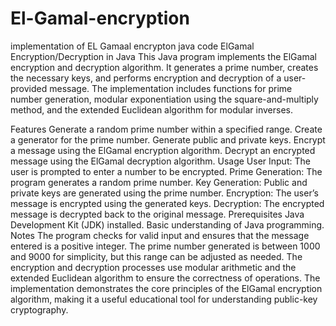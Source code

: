 # El-Gamal-encryption
implementation of EL Gamaal encrypton java code
ElGamal Encryption/Decryption in Java
This Java program implements the ElGamal encryption and decryption algorithm. It generates a prime number, creates the necessary keys, and performs encryption and decryption of a user-provided message. The implementation includes functions for prime number generation, modular exponentiation using the square-and-multiply method, and the extended Euclidean algorithm for modular inverses.

Features
Generate a random prime number within a specified range.
Create a generator for the prime number.
Generate public and private keys.
Encrypt a message using the ElGamal encryption algorithm.
Decrypt an encrypted message using the ElGamal decryption algorithm.
Usage
User Input: The user is prompted to enter a number to be encrypted.
Prime Generation: The program generates a random prime number.
Key Generation: Public and private keys are generated using the prime number.
Encryption: The user’s message is encrypted using the generated keys.
Decryption: The encrypted message is decrypted back to the original message.
Prerequisites
Java Development Kit (JDK) installed.
Basic understanding of Java programming.
Notes
The program checks for valid input and ensures that the message entered is a positive integer.
The prime number generated is between 1000 and 9000 for simplicity, but this range can be adjusted as needed.
The encryption and decryption processes use modular arithmetic and the extended Euclidean algorithm to ensure the correctness of operations.
The implementation demonstrates the core principles of the ElGamal encryption algorithm, making it a useful educational tool for understanding public-key cryptography.



